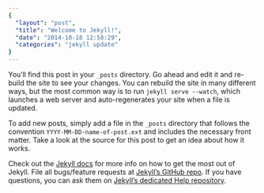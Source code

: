 ```yaml
---
{
  "layout": "post",
  "title": "Welcome to Jekyll!",
  "date": "2014-10-18 12:58:29",
  "categories": "jekyll update"
}
---
```


You’ll find this post in your `_posts` directory. Go ahead and edit it and re-build the site to see your changes. You can rebuild the site in many different ways, but the most common way is to run `jekyll serve --watch`, which launches a web server and auto-regenerates your site when a file is updated.

To add new posts, simply add a file in the `_posts` directory that follows the convention `YYYY-MM-DD-name-of-post.ext` and includes the necessary front matter. Take a look at the source for this post to get an idea about how it works.

Check out the [Jekyll docs](jekyll) for more info on how to get the most out of Jekyll. File all bugs/feature requests at [Jekyll’s GitHub repo](jekyll-gh). If you have questions, you can ask them on [Jekyll’s dedicated Help repository](jekyll-help).
